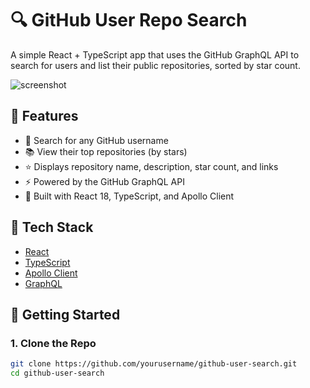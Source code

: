 # 🔍 GitHub User Repo Search

A simple React + TypeScript app that uses the GitHub GraphQL API to search for users and list their public repositories, sorted by star count.

![screenshot](screenshot.png) <!-- optional -->

## 🚀 Features

- 🔎 Search for any GitHub username
- 📚 View their top repositories (by stars)
- ⭐ Displays repository name, description, star count, and links
- ⚡ Powered by the GitHub GraphQL API
- 🧪 Built with React 18, TypeScript, and Apollo Client

## 🧰 Tech Stack

- [React](https://reactjs.org/)
- [TypeScript](https://www.typescriptlang.org/)
- [Apollo Client](https://www.apollographql.com/docs/react/)
- [GraphQL](https://docs.github.com/en/graphql)

## 🔧 Getting Started

### 1. Clone the Repo

```bash
git clone https://github.com/yourusername/github-user-search.git
cd github-user-search
